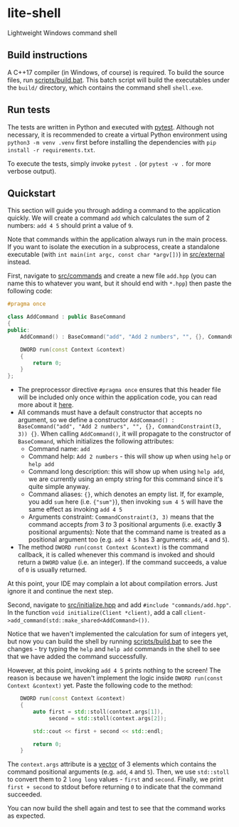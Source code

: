 # lite-shell
Lightweight Windows command shell

## Build instructions
A C++17 compiler (in Windows, of course) is required. To build the source files, run [scripts/build.bat](/scripts/build.bat).
This batch script will build the executables under the `build/` directory, which contains the command shell `shell.exe`.

## Run tests
The tests are written in Python and executed with [pytest](https://docs.pytest.org/). Although not necessary, it is recommended to create a virtual Python environment using `python3 -m venv .venv` first before installing the dependencies with `pip install -r requirements.txt`.

To execute the tests, simply invoke `pytest .` (or `pytest -v .` for more verbose output).

## Quickstart
This section will guide you through adding a command to the application quickly. We will create a command `add` which calculates the sum of 2 numbers: `add 4 5` should print a value of `9`.

Note that commands within the application always run in the main process. If you want to isolate the execution in a subprocess, create a standalone executable (with `int main(int argc, const char *argv[])`) in [src/external](/src/external) instead.

First, navigate to [src/commands](/src/commands) and create a new file `add.hpp` (you can name this to whatever you want, but it should end with `*.hpp`) then paste the following code:
```cpp
#pragma once

class AddCommand : public BaseCommand
{
public:
    AddCommand() : BaseCommand("add", "Add 2 numbers", "", {}, CommandConstraint(3, 3)) {}

    DWORD run(const Context &context)
    {
        return 0;
    }
};
```
- The preprocessor directive `#pragma once` ensures that this header file will be included only once within the application code, you can read more about it [here](https://en.wikipedia.org/wiki/Pragma_once).
- All commands must have a default constructor that accepts no argument, so we define a constructor `AddCommand() : BaseCommand("add", "Add 2 numbers", "", {}, CommandConstraint(3, 3)) {}`. When calling `AddCommand()`, it will propagate to the constructor of `BaseCommand`, which initializes the following attributes:
  - Command name: `add`
  - Command help: `Add 2 numbers` - this will show up when using `help` or `help add`
  - Command long description: this will show up when using `help add`, we are currently using an empty string for this command since it's quite simple anyway.
  - Command aliases: `{}`, which denotes an empty list. If, for example, you add `sum` here (i.e. `{"sum"}`), then invoking `sum 4 5` will have the same effect as invoking `add 4 5`
  - Arguments constraint: `CommandConstraint(3, 3)` means that the command accepts *from* 3 *to* 3 positional arguments (i.e. exactly **3** positional arguments): Note that the command name is treated as a positional argument too (e.g. `add 4 5` has 3 arguments: `add`, `4` and `5`).
- The method `DWORD run(const Context &context)` is the command callback, it is called whenever this command is invoked and should return a `DWORD` value (i.e. an integer). If the command succeeds, a value of `0` is usually returned.

At this point, your IDE may complain a lot about compilation errors. Just ignore it and continue the next step.

Second, navigate to [src/initialize.hpp](/src/initialize.hpp) and add `#include "commands/add.hpp"`. In the function `void initialize(Client *client)`, add a call `client->add_command(std::make_shared<AddCommand>())`.

Notice that we haven't implemented the calculation for sum of integers yet, but now you can build the shell by running [scripts/build.bat](/scripts/build.bat) to see the changes - try typing the `help` and `help add` commands in the shell to see that we have added the command successfully.

However, at this point, invoking `add 4 5` prints nothing to the screen! The reason is because we haven't implement the logic inside `DWORD run(const Context &context)` yet. Paste the following code to the method:
```cpp
    DWORD run(const Context &context)
    {
        auto first = std::stoll(context.args[1]),
             second = std::stoll(context.args[2]);

        std::cout << first + second << std::endl;

        return 0;
    }
```
The `context.args` attribute is a [vector](https://cplusplus.com/reference/vector/vector/) of 3 elements which contains the command positional arguments (e.g. `add`, `4` and `5`). Then, we use `std::stoll` to convert them to 2 `long long` values - `first` and `second`. Finally, we print `first + second` to stdout before returning `0` to indicate that the command succeeded.

You can now build the shell again and test to see that the command works as expected.
